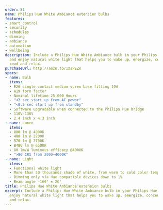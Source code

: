 ```yaml
---
order: 81
name: Philips Hue White Ambiance extension bulbs
features:
- smart_control
- security
- schedules
- dimming
- ambiance
- automation
- wellbeing
description: Include a Philips Hue White Ambiance bulb in your Philips Hue system
  and enjoy natural white light that helps you to wake up, energize, concentrate,
  read and relax.
purchaseUrl: http://amzn.to/1XsPEZo
specs:
- name: Bulb
  items:
  - E26 single contact medium screw base fitting 10W
  - A19 form factor
  - Nominal lifetime 25,000 Hours
  - "<2 sec start up from AC power"
  - "<0.5 sec start up from standby"
  - Software upgradable when connected to the Philips Hue bridge
  - 110V-130V
  - 2.4 inch x 4.3 inch
- name: Lumen
  items:
  - 800 lm @ 4000K
  - 400 lm @ 2200K
  - 570 lm @ 2700K
  - B480 lm @ 6500K
  - 80 lm/W luminous efficacy @4000K
  - ">80 CRI from 2000–4000K"
- name: Light
  items:
  - Functional white light
  - More than 50 thousands shade of white, from warm to cold color temperatures
  - Dimming only via Hue compatible devices down to 1%
  - Beam angle –160° ± 20°
title: Philips Hue White Ambiance extension bulbs
excerpt: Include a Philips Hue White Ambiance bulb in your Philips Hue system and
  enjoy natural white light that helps you to wake up, energize, concentrate, read
  and relax.
---
```

